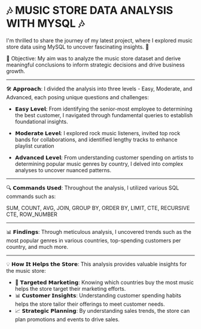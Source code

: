   # 🎶 MUSIC STORE DATA ANALYSIS WITH MYSQL 🎶
I'm thrilled to share the journey of my latest project, where I explored music store data using MySQL to uncover fascinating insights. 🚀


🎯 Objective: My aim was to analyze the music store dataset and derive meaningful conclusions to inform strategic decisions and drive business growth.

-----------------------------------------------------------------------------------------------------------------------------------------------------------------------------------

🛠️ 𝗔𝗽𝗽𝗿𝗼𝗮𝗰𝗵: I divided the analysis into three levels - Easy, Moderate, and Advanced, each posing unique questions and challenges:

- 𝗘𝗮𝘀𝘆 𝗟𝗲𝘃𝗲𝗹: From identifying the senior-most employee to determining the best customer, I navigated through fundamental queries to establish foundational insights.

- 𝗠𝗼𝗱𝗲𝗿𝗮𝘁𝗲 𝗟𝗲𝘃𝗲𝗹: I explored rock music listeners, invited top rock bands for collaborations, and identified lengthy tracks to enhance playlist curation

- 𝗔𝗱𝘃𝗮𝗻𝗰𝗲𝗱 𝗟𝗲𝘃𝗲𝗹: From understanding customer spending on artists to determining popular music genres by country, I delved into complex analyses to uncover nuanced patterns.
-----------------------------------------------------------------------------------------------------------------------------------------------------------------------------------

🔍 𝗖𝗼𝗺𝗺𝗮𝗻𝗱𝘀 𝗨𝘀𝗲𝗱: Throughout the analysis, I utilized various SQL commands such as:
                 
  SUM, COUNT, AVG, JOIN, GROUP BY, ORDER BY, LIMIT, CTE, RECURSIVE CTE, ROW_NUMBER
  
-----------------------------------------------------------------------------------------------------------------------------------------------------------------------------------

📊 𝗙𝗶𝗻𝗱𝗶𝗻𝗴𝘀: Through meticulous analysis, I uncovered trends such as the most popular genres in various countries, top-spending customers per country, and much more.

-----------------------------------------------------------------------------------------------------------------------------------------------------------------------------------

💡 𝗛𝗼𝘄 𝗜𝘁 𝗛𝗲𝗹𝗽𝘀 𝘁𝗵𝗲 𝗦𝘁𝗼𝗿𝗲:
This analysis provides valuable insights for the music store:

- 🎯 𝗧𝗮𝗿𝗴𝗲𝘁𝗲𝗱 𝗠𝗮𝗿𝗸𝗲𝘁𝗶𝗻𝗴: Knowing which countries buy the most music helps the store target their marketing efforts.
- 📊 𝗖𝘂𝘀𝘁𝗼𝗺𝗲𝗿 𝗜𝗻𝘀𝗶𝗴𝗵𝘁𝘀: Understanding customer spending habits helps the store tailor their offerings to meet customer needs.
- 📈 𝗦𝘁𝗿𝗮𝘁𝗲𝗴𝗶𝗰 𝗣𝗹𝗮𝗻𝗻𝗶𝗻𝗴: By understanding sales trends, the store can plan promotions and events to drive sales.
